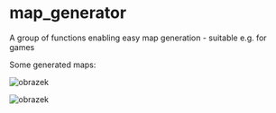 # map_generator
A group of functions enabling easy map generation - suitable e.g. for games

Some generated maps:

![obrazek](https://user-images.githubusercontent.com/29150831/128617348-d5571524-e406-4d38-9f78-0133f2ee8963.png)

![obrazek](https://user-images.githubusercontent.com/29150831/128617355-f6dfa4f0-bee7-43fc-87c9-65324fafa8ae.png)
